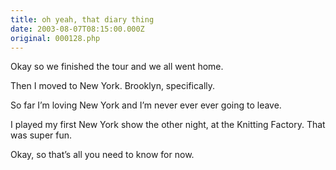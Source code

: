 ```yaml
---
title: oh yeah, that diary thing
date: 2003-08-07T08:15:00.000Z
original: 000128.php
---
```


Okay so we finished the tour and we all went home.

Then I moved to New York. Brooklyn, specifically.

So far I’m loving New York and I’m never ever ever going to leave.

I played my first New York show the other night, at the Knitting Factory. That was super fun.

Okay, so that’s all you need to know for now.

